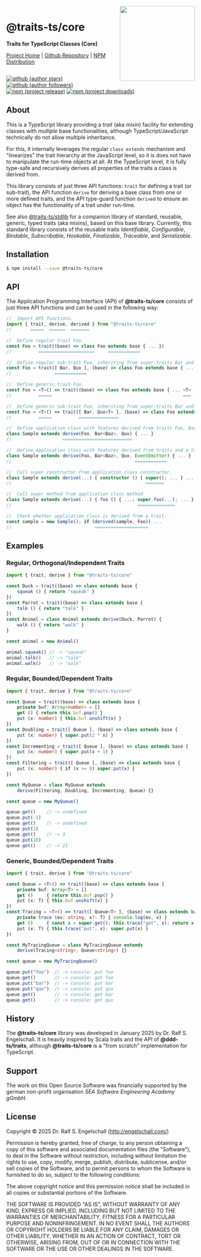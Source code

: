 
<img src="https://raw.githubusercontent.com/traits-ts/core/refs/heads/master/etc/logo.svg" width="200" style="float: right" align="right" alt=""/>

@traits-ts/core
===============

**Traits for TypeScript Classes (Core)**

<p/>
<a href="https://traits-ts.org">Project Home</a> |
<a href="https://github.com/traits-ts/core">Github Repository</a> |
<a href="https://npmjs.com/@traits-ts/core">NPM Distribution</a>

<p/>
<img src="https://nodei.co/npm/@traits-ts/core.png?downloads=true&stars=true" alt=""/>

[![github (author stars)](https://img.shields.io/github/stars/rse?logo=github&label=author%20stars&color=%233377aa)](https://github.com/rse)
[![github (author followers)](https://img.shields.io/github/followers/rse?label=author%20followers&logo=github&color=%234477aa)](https://github.com/rse)
<br/>
[![npm (project release)](https://img.shields.io/npm/v/@traits-ts/core?logo=npm&label=npm%20release&color=%23cc3333)](https://npmjs.com/@traits-ts/core)
[![npm (project downloads)](https://img.shields.io/npm/dm/@traits-ts/core?logo=npm&label=npm%20downloads&color=%23cc3333)](https://npmjs.com/@traits-ts/core)

About
-----

This is a TypeScript library providing a *trait* (aka *mixin*)
facility for extending classes with *multiple* base functionalities,
although TypeScript/JavaScript technically do not allow multiple
inheritance.

For this, it internally leverages the regular `class extends` mechanism
and "linearizes" the trait hierarchy at the JavaScript level, so it
is does not have to manipulate the run-time objects at all. At the
TypeScript level, it is fully type-safe and recursively derives all
properties of the traits a class is derived from.

This library consists of just three API functions: `trait` for defining
a trait (or sub-trait), the API function `derive` for deriving a base
class from one or more defined traits, and the API type-guard function
`derived` to ensure an object has the functionality of a trait under
run-time.

See also [@traits-ts/stdlib](https://github.com/traits-ts/stdlib) for
a companion library of standard, reusable, generic, typed traits (aka mixins),
based on this base library. Currently, this standard library consists
of the reusable traits *Identifiable*, *Configurable*, *Bindable*,
*Subscribable*, *Hookable*, *Finalizable*, *Traceable*, and
*Serializable*.

Installation
------------

```sh
$ npm install --save @traits-ts/core
```

API
---

The Application Programming Interface (API) of **@traits-ts/core** consists
of just three API functions and can be used in the following way:

```ts
//  Import API functions.
import { trait, derive, derived } from "@traits-ts/core"
//       =====  ======  =======

//  Define regular trait Foo.
const Foo = trait((base) => class Foo extends base { ... })
//          =====================     ============

//  Define regular sub-trait Foo, inheriting from super-traits Bar and Qux.
const Foo = trait([ Bar, Qux ], (base) => class Foo extends base { ... })
//                ============

//  Define generic trait Foo.
const Foo = <T>() => trait((base) => class Foo extends base { ... <T> ... })
//          =====                                                 ===

//  Define generic sub-trait Foo, inheriting from super-traits Bar and Qux.
const Foo = <T>() => trait([ Bar, Qux<T> ], (base) => class Foo extends base { ... <T> ... })
//          =====          ===============                                         ===

//  Define application class with features derived from traits Foo, Bar and Qux.
class Sample extends derive(Foo, Bar<Baz>, Qux) { ... }
//                   ==========================

//  Define application class with features derived from traits and a trailing regular class
class Sample extends derive(Foo, Bar<Baz>, Qux, EventEmitter) { ... }
//                                              ============

//  Call super constructor from application class constructor.
class Sample extends derive(...) { constructor () { super(); ... } ... }
//                                                  =======

//  Call super method from application class method.
class Sample extends derive(...) { foo () { ...; super.foo(...); ... } ... }
//                                               ==============

//  Check whether application class is derived from a trait.
const sample = new Sample(); if (derived(sample, Foo)) ...
//                               ====================
```

Examples
-------

### Regular, Orthogonal/Independent Traits

```ts
import { trait, derive } from "@traits-ts/core"

const Duck = trait((base) => class extends base {
    squeak () { return "squeak" }
})
const Parrot = trait((base) => class extends base {
    talk () { return "talk" }
})
const Animal = class Animal extends derive(Duck, Parrot) {
    walk () { return "walk" }
}

const animal = new Animal()

animal.squeak() // -> "squeak"
animal.talk()   // -> "talk"
animal.walk()   // -> "walk"
```

### Regular, Bounded/Dependent Traits

```ts
import { trait, derive } from "@traits-ts/core"

const Queue = trait((base) => class extends base {
    private buf: Array<number> = []
    get () { return this.buf.pop() }
    put (x: number) { this.buf.unshift(x) }
})
const Doubling = trait([ Queue ], (base) => class extends base {
    put (x: number) { super.put(2 * x) }
})
const Incrementing = trait([ Queue ], (base) => class extends base {
    put (x: number) { super.put(x + 1) }
})
const Filtering = trait([ Queue ], (base) => class extends base {
    put (x: number) { if (x >= 0) super.put(x) }
})

const MyQueue = class MyQueue extends
    derive(Filtering, Doubling, Incrementing, Queue) {}

const queue = new MyQueue()

queue.get()    // -> undefined
queue.put(-1)
queue.get()    // -> undefined
queue.put(1)
queue.get()    // -> 3
queue.put(10)
queue.get()    // -> 21
```

### Generic, Bounded/Dependent Traits

```ts
import { trait, derive } from "@traits-ts/core"

const Queue = <T>() => trait((base) => class extends base {
    private buf: Array<T> = []
    get ()     { return this.buf.pop() }
    put (x: T) { this.buf.unshift(x) }
})
const Tracing = <T>() => trait([ Queue<T> ], (base) => class extends base {
    private trace (ev: string, x?: T) { console.log(ev, x) }
    get ()     { const x = super.get(); this.trace("get", x); return x }
    put (x: T) { this.trace("put", x); super.put(x) }
})

const MyTracingQueue = class MyTracingQueue extends
    derive(Tracing<string>, Queue<string>) {}

const queue = new MyTracingQueue()

queue.put("foo")  // -> console: put foo
queue.get()       // -> console: get foo
queue.put("bar")  // -> console: put bar
queue.put("qux")  // -> console: put qux
queue.get()       // -> console: get bar
queue.get()       // -> console: get qux
```

History
-------

The **@traits-ts/core** library was developed in January 2025 by Dr. Ralf
S. Engelschall. It is heavily inspired by Scala traits and the API
of **@ddd-ts/traits**, although **@traits-ts/core** is a "from scratch"
implementation for TypeScript.

Support
-------

The work on this Open Source Software was financially supported by the
german non-profit organisation *SEA Software Engineering Academy gGmbH*.

License
-------

Copyright &copy; 2025 Dr. Ralf S. Engelschall (http://engelschall.com/)

Permission is hereby granted, free of charge, to any person obtaining
a copy of this software and associated documentation files (the
"Software"), to deal in the Software without restriction, including
without limitation the rights to use, copy, modify, merge, publish,
distribute, sublicense, and/or sell copies of the Software, and to
permit persons to whom the Software is furnished to do so, subject to
the following conditions:

The above copyright notice and this permission notice shall be included
in all copies or substantial portions of the Software.

THE SOFTWARE IS PROVIDED "AS IS", WITHOUT WARRANTY OF ANY KIND,
EXPRESS OR IMPLIED, INCLUDING BUT NOT LIMITED TO THE WARRANTIES OF
MERCHANTABILITY, FITNESS FOR A PARTICULAR PURPOSE AND NONINFRINGEMENT.
IN NO EVENT SHALL THE AUTHORS OR COPYRIGHT HOLDERS BE LIABLE FOR ANY
CLAIM, DAMAGES OR OTHER LIABILITY, WHETHER IN AN ACTION OF CONTRACT,
TORT OR OTHERWISE, ARISING FROM, OUT OF OR IN CONNECTION WITH THE
SOFTWARE OR THE USE OR OTHER DEALINGS IN THE SOFTWARE.


